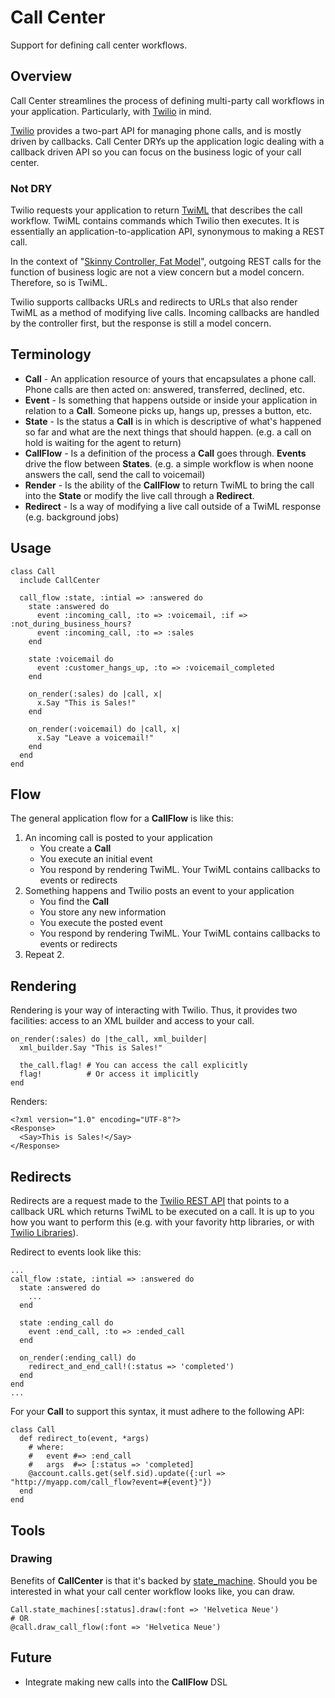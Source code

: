 Call Center
===========

Support for defining call center workflows.

Overview
--------
Call Center streamlines the process of defining multi-party call workflows in your application. Particularly, with [Twilio](http://www.twilio.com/docs) in mind.

[Twilio](http://www.twilio.com/docs) provides a two-part API for managing phone calls, and is mostly driven by callbacks. Call Center DRYs up the application logic dealing with a callback driven API so you can focus on the business logic of your call center.

### Not DRY
Twilio requests your application to return [TwiML](http://www.twilio.com/docs/api/twiml/) that describes the call workflow. TwiML contains commands which Twilio then executes. It is essentially an application-to-application API, synonymous to making a REST call.

In the context of "[Skinny Controller, Fat Model](http://weblog.jamisbuck.org/2006/10/18/skinny-controller-fat-model)", outgoing REST calls for the function of business logic are not a view concern but a model concern. Therefore, so is TwiML.

Twilio supports callbacks URLs and redirects to URLs that also render TwiML as a method of modifying live calls. Incoming callbacks are handled by the controller first, but the response is still a model concern.

Terminology
-----------

* **Call** - An application resource of yours that encapsulates a phone call. Phone calls are then acted on: answered, transferred, declined, etc.
* **Event** - Is something that happens outside or inside your application in relation to a **Call**. Someone picks up, hangs up, presses a button, etc.
* **State** - Is the status a **Call** is in which is descriptive of what's happened so far and what are the next things that should happen. (e.g. a call on hold is waiting for the agent to return)
* **CallFlow** - Is a definition of the process a **Call** goes through. **Events** drive the flow between **States**. (e.g. a simple workflow is when noone answers the call, send the call to voicemail)
* **Render** - Is the ability of the **CallFlow** to return TwiML to bring the call into the **State** or modify the live call through a **Redirect**.
* **Redirect** - Is a way of modifying a live call outside of a TwiML response (e.g. background jobs)

Usage
-----

    class Call
      include CallCenter

      call_flow :state, :intial => :answered do
        state :answered do
          event :incoming_call, :to => :voicemail, :if => :not_during_business_hours?
          event :incoming_call, :to => :sales
        end

        state :voicemail do
          event :customer_hangs_up, :to => :voicemail_completed
        end

        on_render(:sales) do |call, x|
          x.Say "This is Sales!"
        end

        on_render(:voicemail) do |call, x|
          x.Say "Leave a voicemail!"
        end
      end
    end

Flow
----

The general application flow for a **CallFlow** is like this:

1. An incoming call is posted to your application
   * You create a **Call**
   * You execute an initial event
   * You respond by rendering TwiML. Your TwiML contains callbacks to events or redirects
2. Something happens and Twilio posts an event to your application
   * You find the **Call**
   * You store any new information
   * You execute the posted event
   * You respond by rendering TwiML. Your TwiML contains callbacks to events or redirects
3. Repeat 2.

Rendering
---------

Rendering is your way of interacting with Twilio. Thus, it provides two facilities: access to an XML builder and access to your call.

    on_render(:sales) do |the_call, xml_builder|
      xml_builder.Say "This is Sales!"
      
      the_call.flag! # You can access the call explicitly
      flag!          # Or access it implicitly
    end

Renders:

    <?xml version="1.0" encoding="UTF-8"?>
    <Response>
      <Say>This is Sales!</Say>
    </Response>

Redirects
---------

Redirects are a request made to the [Twilio REST API](http://www.twilio.com/docs/api/rest/) that points to a callback URL which returns TwiML to be executed on a call. It is up to you how you want to perform this (e.g. with your favority http libraries, or with [Twilio Libraries](http://www.twilio.com/docs/libraries/)).

Redirect to events look like this:

    ...
    call_flow :state, :intial => :answered do
      state :answered do
        ...
      end

      state :ending_call do
        event :end_call, :to => :ended_call
      end

      on_render(:ending_call) do
        redirect_and_end_call!(:status => 'completed')
      end
    end
    ...

For your **Call** to support this syntax, it must adhere to the following API:

    class Call
      def redirect_to(event, *args)
        # where:
        #   event #=> :end_call
        #   args  #=> [:status => 'completed]
        @account.calls.get(self.sid).update({:url => "http://myapp.com/call_flow?event=#{event}"})
      end
    end

Tools
-----

### Drawing ###

Benefits of **CallCenter** is that it's backed by [state_machine](https://github.com/pluginaweek/state_machine). Should you be interested in what your call center workflow looks like, you can draw.

    Call.state_machines[:status].draw(:font => 'Helvetica Neue')
    # OR
    @call.draw_call_flow(:font => 'Helvetica Neue')

Future
------

* Integrate making new calls into the **CallFlow** DSL